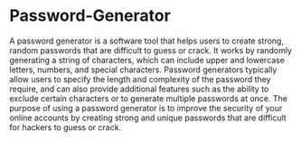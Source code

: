 # Password-Generator
A password generator is a software tool that helps users to create strong, random passwords that are difficult to guess or crack. It works by randomly generating a string of characters, which can include upper and lowercase letters, numbers, and special characters.
Password generators typically allow users to specify the length and complexity of the password they require, and can also provide additional features such as the ability to exclude certain characters or to generate multiple passwords at once. The purpose of using a password generator is to improve the security of your online accounts by creating strong and unique passwords that are difficult for hackers to guess or crack.




